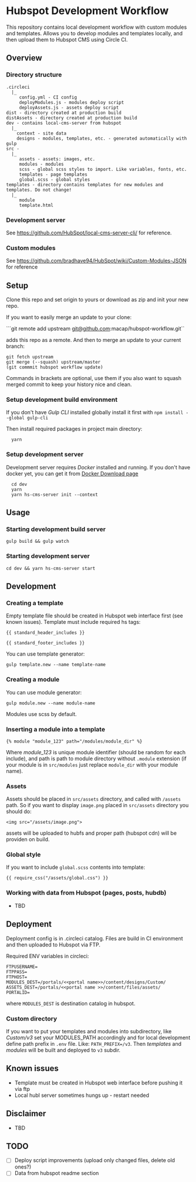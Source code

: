 # Hubspot Development Workflow

This repository contains local development workflow with custom modules and templates. Allows you to develop modules and templates locally, and then upload them to Hubspot CMS using Circle CI.

## Overview

### Directory structure

```
.circleci
  |_
     config.yml - CI config
     deployModules.js - modules deploy script
     deployAssets.js - assets deploy script
dist - directory created at production build
distAssets - directory created at production build
dev - contains local-cms-server from hubspot
  |_
    context - site data
    designs - modules, templates, etc. - generated automatically with gulp
src -
  |_ 
     assets - assets: images, etc.
     modules - modules
     scss - global scss styles to import. Like variables, fonts, etc.
     templates - page templates
     global.scss - global styles
templates - directory contains templates for new modules and templates. Do not change!
  |_
     module
     template.html
```

### Development server

See https://github.com/HubSpot/local-cms-server-cli/ for reference.

### Custom modules

See https://github.com/bradhave94/HubSpot/wiki/Custom-Modules-JSON for reference

## Setup

Clone this repo and set origin to yours or download as zip and init your new repo.

If you want to easily merge an update to your clone:

```git remote add upstream git@github.com:macap/hubspot-workflow.git`` 

adds this repo as a remote. And then to merge an update to your current branch:

```
git fetch upstream
git merge (--squash) upstream/master
(git commmit hubspot workflow update)
```

Commands in brackets are optional, use them if you also want to squash merged commit to keep your history nice and clean.


### Setup development build environment

If you don't have *Gulp CLI* installed globally install it first with `npm install --global gulp-cli`

Then install required packages in project main directory:

```
  yarn
```

### Setup development server

Development server requires *Docker* installed and running. If you don't have docker yet, you can get it from [Docker Download page](https://www.docker.com/products/docker-desktop)

```
  cd dev
  yarn
  yarn hs-cms-server init --context
```

## Usage


### Starting development build server

```gulp build && gulp watch```

### Starting development server

`cd dev && yarn hs-cms-server start`


## Development

### Creating a template

Empty template file should be created in Hubspot web interface first (see known issues). Template must include required hs tags:

```{{ standard_header_includes }}```

```{{ standard_footer_includes }}```

You can use template generator:

```gulp template.new --name template-name```

### Creating a module

You can use module generator:

```gulp module.new --name module-name```

Modules use scss by default.

### Inserting a module into a template

```{% module "module_123" path="/modules/module_dir" %}```

Where *module_123* is unique module identifier (should be random for each include), and path is path to module directory without `.module` extension (if your module is in `src/modules` just replace `module_dir` with your module name).

### Assets

Assets should be placed in `src/assets` directory, and called with `/assets` path.
So if you want to display `image.png` placed in `src/assets` directory you should do:

```<img src="/assets/image.png">```

assets will be uploaded to hubfs and proper path (hubspot cdn) will be providen on build.

### Global style

If you want to include `global.scss` contents into template:

```{{ require_css("/assets/global.css") }}```

### Working with data from Hubspot (pages, posts, hubdb)

- TBD

## Deployment

Deployment config is in .circleci catalog. Files are build in CI environment and then uploaded to Hubspot via FTP.

Required ENV variables in circleci:

```
FTPUSERNAME=
FTPPASS=
FTPHOST=
MODULES_DEST=/portals/<<portal name>>/content/designs/Custom/
ASSETS_DEST=/portals/<<portal name >>/content/files/assets/
PORTALID=
```

where `MODULES_DEST` is destination catalog in hubspot.

### Custom directory

If you want to put your templates and modules into subdirectory, like *Custom/v3* set your MODULES_PATH accordingly and for local development define path prefix in `.env`  file. Like: `PATH_PREFIX=/v3`. Then *templates* and *modules* will be built and deployed to `v3` subdir.

## Known issues

- Template must be created in Hubspot web interface before pushing it via ftp
- Local hubl server sometimes hungs up - restart needed

## Disclaimer

- TBD

## TODO

- [ ] Deploy script improvements (upload only changed files, delete old ones?)
- [ ] Data from hubspot readme section